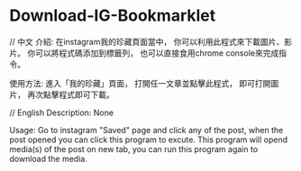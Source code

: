 # Download-IG-Bookmarklet


// 中文
介紹:
在instagram我的珍藏頁面當中，
你可以利用此程式來下載圖片、影片。
你可以將程式碼添加到標籤列，
也可以直接食用chrome console來完成指令。

使用方法:
進入「我的珍藏」頁面，
打開任一文章並點擊此程式，
即可打開圖片，
再次點擊程式即可下載。


// English
Description:
None

Usage:
Go to instagram "Saved" page and click any of the post, when the post opened you can click this program to excute.
This program will opend media(s) of the post on new tab, you can run this program again to download the media.
